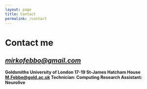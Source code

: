```yaml
---
layout: page
title: Contact
permalink: /contact
---
```

# Contact me

*mirkofebbo@gmail.com*
---
**Goldsmiths University of London
17-19 St-James Hatcham House
M.Febbo@gold.ac.uk
Technician: Computing
Research Assistant: Neurolive**